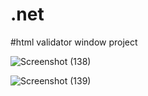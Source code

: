 # .net

#html validator window project

![Screenshot (138)](https://user-images.githubusercontent.com/93193151/208227364-684329b0-8a1b-4c7d-baac-293e167445d6.png)

![Screenshot (139)](https://user-images.githubusercontent.com/93193151/208227356-4001da21-c35f-41e8-9a67-a161cc73eb9d.png)
